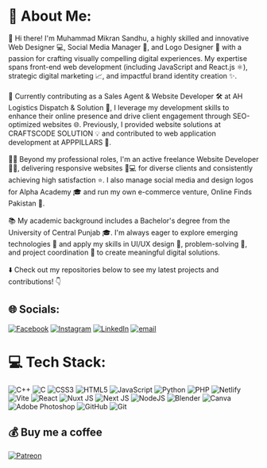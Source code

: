 # 💫 About Me:
👋 Hi there! I'm Muhammad Mikran Sandhu, a highly skilled and innovative Web Designer 💻, Social Media Manager 📱, and Logo Designer 🎨 with a passion for crafting visually compelling digital experiences. My expertise spans front-end web development (including JavaScript and React.js ⚛️), strategic digital marketing 📈, and impactful brand identity creation ✨.<br><br>💼 Currently contributing as a Sales Agent & Website Developer 🛠️ at AH Logistics Dispatch & Solution 🚚, I leverage my development skills to enhance their online presence and drive client engagement through SEO-optimized websites 🌐. Previously, I provided website solutions at CRAFTSCODE SOLUTION 💡 and contributed to web application development at APPPILLARS 🚀.<br><br>👨‍💻 Beyond my professional roles, I'm an active freelance Website Developer 🧑‍💻, delivering responsive websites 📱💻 for diverse clients and consistently achieving high satisfaction ⭐. I also manage social media and design logos for Alpha Academy 🎓 and run my own e-commerce venture, Online Finds Pakistan 🛒.<br><br>📚 My academic background includes a Bachelor's degree from the University of Central Punjab 🎓. I'm always eager to explore emerging technologies 🌱 and apply my skills in UI/UX design 🎨, problem-solving 🤔, and project coordination 🤝 to create meaningful digital solutions.<br><br>⬇️ Check out my repositories below to see my latest projects and contributions! 👇


## 🌐 Socials:
[![Facebook](https://img.shields.io/badge/Facebook-%231877F2.svg?logo=Facebook&logoColor=white)](https://facebook.com/https://www.facebook.com/people/M-Mikran-Sandhu/61560325970176/?rdid=hX7ClBGXoucQrw6Q&share_url=https%3A%2F%2Fwww.facebook.com%2Fshare%2F7xQgYuGoWv7pBbaD%2F) [![Instagram](https://img.shields.io/badge/Instagram-%23E4405F.svg?logo=Instagram&logoColor=white)](https://instagram.com/https://www.instagram.com/mmikransandhu/) [![LinkedIn](https://img.shields.io/badge/LinkedIn-%230077B5.svg?logo=linkedin&logoColor=white)](https://linkedin.com/in/https://www.linkedin.com/in/m-mikran-sandhu/) [![email](https://img.shields.io/badge/Email-D14836?logo=gmail&logoColor=white)](mailto:sandhumikran@gmail.com) 

# 💻 Tech Stack:
![C++](https://img.shields.io/badge/c++-%2300599C.svg?style=for-the-badge&logo=c%2B%2B&logoColor=white) ![C](https://img.shields.io/badge/c-%2300599C.svg?style=for-the-badge&logo=c&logoColor=white) ![CSS3](https://img.shields.io/badge/css3-%231572B6.svg?style=for-the-badge&logo=css3&logoColor=white) ![HTML5](https://img.shields.io/badge/html5-%23E34F26.svg?style=for-the-badge&logo=html5&logoColor=white) ![JavaScript](https://img.shields.io/badge/javascript-%23323330.svg?style=for-the-badge&logo=javascript&logoColor=%23F7DF1E) ![Python](https://img.shields.io/badge/python-3670A0?style=for-the-badge&logo=python&logoColor=ffdd54) ![PHP](https://img.shields.io/badge/php-%23777BB4.svg?style=for-the-badge&logo=php&logoColor=white) ![Netlify](https://img.shields.io/badge/netlify-%23000000.svg?style=for-the-badge&logo=netlify&logoColor=#00C7B7) ![Vite](https://img.shields.io/badge/vite-%23646CFF.svg?style=for-the-badge&logo=vite&logoColor=white) ![React](https://img.shields.io/badge/react-%2320232a.svg?style=for-the-badge&logo=react&logoColor=%2361DAFB) ![Nuxt JS](https://img.shields.io/badge/Nuxt-002E3B?style=for-the-badge&logo=nuxt.js&logoColor=#00DC82) ![Next JS](https://img.shields.io/badge/Next-black?style=for-the-badge&logo=next.js&logoColor=white) ![NodeJS](https://img.shields.io/badge/node.js-6DA55F?style=for-the-badge&logo=node.js&logoColor=white) ![Blender](https://img.shields.io/badge/blender-%23F5792A.svg?style=for-the-badge&logo=blender&logoColor=white) ![Canva](https://img.shields.io/badge/Canva-%2300C4CC.svg?style=for-the-badge&logo=Canva&logoColor=white) ![Adobe Photoshop](https://img.shields.io/badge/adobe%20photoshop-%2331A8FF.svg?style=for-the-badge&logo=adobe%20photoshop&logoColor=white) ![GitHub](https://img.shields.io/badge/github-%23121011.svg?style=for-the-badge&logo=github&logoColor=white) ![Git](https://img.shields.io/badge/git-%23F05033.svg?style=for-the-badge&logo=git&logoColor=white)


  ## 💰 Buy me a coffee
  [![Patreon](https://img.shields.io/badge/Patreon-F96854?style=for-the-badge&logo=patreon&logoColor=white)](https://patreon.com/MuhammadMikranSandhu) 

  
<!-- Proudly created with GPRM ( https://gprm.itsvg.in ) -->
